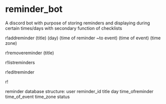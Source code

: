 # reminder_bot
A discord bot with purpose of storing reminders and displaying during certain times/days with secondary function of checklists

r!addreminder (title) (day) (time of reminder ~to event) (time of event) (time zone) 

r!removereminder (title)

r!listreminders

r!editreminder

r!

reminder database structure:
	user
	reminder_id
	title
	day
	time_ofreminder
	time_of_event
	time_zone
	status
